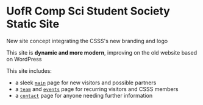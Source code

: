 # UofR Comp Sci Student Society Static Site

New site concept integrating the CSSS's new branding and logo

This site is **dynamic and more modern**, improving on the old website based on WordPress

This site includes:
* a sleek [`main`](https://github.com/mohammadzfr/CSSS-Website/blob/main/index.html) page for new visitors and possible partners
* a [`team`](https://github.com/mohammadzfr/CSSS-Website/blob/main/team.html) and [`events`](https://github.com/mohammadzfr/CSSS-Website/blob/main/events.html) page for recurring visitors and CSSS members
* a [`contact`](https://github.com/mohammadzfr/CSSS-Website/blob/main/contact.html) page for anyone needing further information